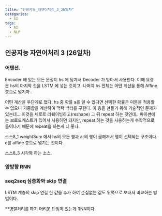```yaml
---
title: "인공지능_자연어처리_3_26일차"
categories:
  - AI
tags:
  - AI
  - NLP
---
```


## 인공지능 자연어처리 3 (26일차)

### 어탠션.

Encoder 에 있는 모든 문장이 hs 에 담겨서 Decoder 가 받아서
사용한다.
이때 요령은 hs의 마지막 것을 LSTM 에 넣는 것이고,
나머지 hs 전체는 어떤 계산을 통해 Affine 층으로 넘기자..

어떤 계산을 두단계로 했다.
hs 중 확률 a를 알 수 있다면 선택한 확률은 미분을 적용할 수 없으니
가중합을 계산하여 맥락 백터를 구한다.
이 층을 만들기 위해 기술적인 문제가 있는데... 이것을 세로로 리쉐이빙하고(reshape)
그 뒤 repeat 하는 것인데.. 파이썬에는 브로드캐스트가 있어서
사용하면 되지만, repeat 하는 것을 사용하는게 수학적으로 들어나기 때문에
repeat을 하는게 더 좋다.


소스8_1
weightSum 에서
hs의 모든 행과 ar의 행이 곱해져서 행이 선택되는 구조이다.
c를 affine 층으로 넘기는 것이다.

소스8_3
시각화 하는 소스.

### 양방향 RNN

### seq2seq 심층화와 skip 연결
LSTM 계층의 skip 연결 한 값을 추가 하여 손실없는 값도 위쪽으로 보내서
비교하는 방법이다.

**병렬처리를 하기 어려운 단점이 있는게 RNN이다.
